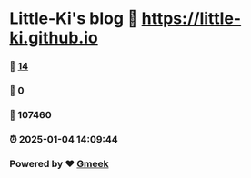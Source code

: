 # Little-Ki's blog :link: https://little-ki.github.io 
### :page_facing_up: [14](https://little-ki.github.io/tag.html) 
### :speech_balloon: 0 
### :hibiscus: 107460 
### :alarm_clock: 2025-01-04 14:09:44 
### Powered by :heart: [Gmeek](https://github.com/Meekdai/Gmeek)
